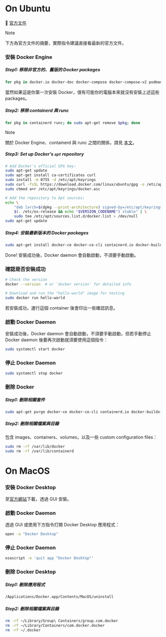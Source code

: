 # On Ubuntu

📄 [官方文件](https://docs.docker.com/engine/install/ubuntu/)

>[!Note]
>下方為官方文件的摘要，實際指令建議直接看最新的官方文件。

### 安裝 Docker Engine

##### Step1: 移除非官方的、舊版的 Docker packages

```bash
for pkg in docker.io docker-doc docker-compose docker-compose-v2 podman-docker; do sudo apt-get remove $pkg; done
```

當然如果這是你第一次安裝 Docker，很有可能你的電腦本來就沒有安裝上述這些 packages。

##### Step2: 移除 containerd 與 runc

```bash
for pkg in containerd runc; do sudo apt-get remove $pkg; done
```

>[!Note]
>關於 Docker Engine、containerd 與 runc 之間的關係，請見 [本文](</Tools/Docker/1 - Introduction.md>)。

##### Step3: Set up Docker's `apt` repository

```bash
# Add Docker's official GPG key:
sudo apt-get update
sudo apt-get install ca-certificates curl
sudo install -m 0755 -d /etc/apt/keyrings
sudo curl -fsSL https://download.docker.com/linux/ubuntu/gpg -o /etc/apt/keyrings/docker.asc
sudo chmod a+r /etc/apt/keyrings/docker.asc

# Add the repository to Apt sources:
echo \
    "deb [arch=$(dpkg --print-architecture) signed-by=/etc/apt/keyrings/docker.asc] https://download.docker.com/linux/ubuntu \
    $(. /etc/os-release && echo "$VERSION_CODENAME") stable" | \
    sudo tee /etc/apt/sources.list.d/docker.list > /dev/null
sudo apt-get update
```

##### Step4: 安裝最新版本的 Docker packages

```bash
sudo apt-get install docker-ce docker-ce-cli containerd.io docker-buildx-plugin docker-compose-plugin
```

Done! 安裝成功後，Docker daemon 會自動啟動，不須要手動啟動。

### 確認是否安裝成功

```bash
# Check the version
docker --version  # or `docker version` for detailed info

# Download and run the "hello-world" image for testing
sudo docker run hello-world
```

若安裝成功，運行這個 container 後會印出一些確認訊息。

### 啟動 Docker Daemon

安裝成功後，Docker daemon 會自動啟動，不須要手動啟動，但若手動停止 Docker daemon 後要再次啟動就須要使用這個指令：

```bash
sudo systemctl start docker
```

### 停止 Docker Daemon

```bash
sudo systemctl stop docker
```

### 刪除 Docker

##### Step1: 刪除相關套件

```bash
sudo apt-get purge docker-ce docker-ce-cli containerd.io docker-buildx-plugin docker-compose-plugin docker-ce-rootless-extras
```

##### Step2: 刪除相關檔案與目錄

包含 images、containers、volumes，以及一些 custom configuration files：

```bash
sudo rm -rf /var/lib/docker
sudo rm -rf /var/lib/containerd
```

# On MacOS

### 安裝 Docker Desktop

至[官方網站](https://docs.docker.com/desktop/install/mac-install/)下載，透過 GUI 安裝。

### 啟動 Docker Daemon

透過 GUI 或使用下方指令打開 Docker Desktop 應用程式：

```bash
open -a "Docker Desktop"
```

### 停止 Docker Daemon

```bash
osascript -e 'quit app "Docker Desktop"'
```

### 刪除 Docker Desktop

##### Step1: 刪除應用程式

```bash
/Applications/Docker.app/Contents/MacOS/uninstall
```

##### Step2: 刪除相關檔案與目錄

```bash
rm -rf ~/Library/Group\ Containers/group.com.docker
rm -rf ~/Library/Containers/com.docker.docker
rm -rf ~/.docker
```
